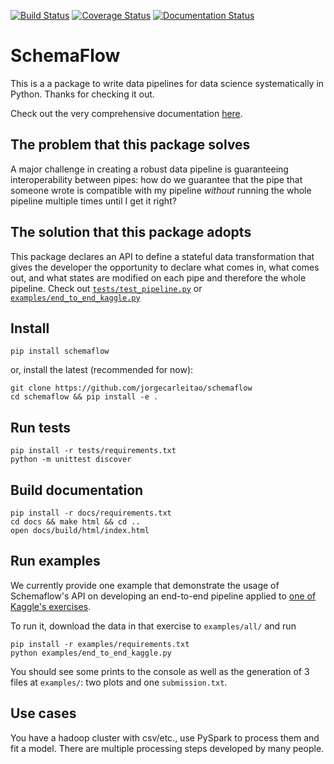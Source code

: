 [![Build Status](https://travis-ci.org/jorgecarleitao/schemaflow.svg?branch=master)](https://travis-ci.org/jorgecarleitao/schemaflow)
[![Coverage Status](https://coveralls.io/repos/github/jorgecarleitao/schemaflow/badge.svg)](https://coveralls.io/github/jorgecarleitao/schemaflow)
[![Documentation Status](https://readthedocs.org/projects/schemaflow/badge/?version=latest)](https://schemaflow.readthedocs.io/en/latest/?badge=latest)

# SchemaFlow

This is a a package to write data pipelines for data science systematically in Python.
Thanks for checking it out.

Check out the very comprehensive documentation [here](https://schemaflow.readthedocs.io/en/latest/).

## The problem that this package solves

A major challenge in creating a robust data pipeline is guaranteeing interoperability between
pipes: how do we guarantee that the pipe that someone wrote is compatible
with my pipeline *without* running the whole pipeline multiple times until I get it right?

## The solution that this package adopts
 
This package declares an API to define a stateful data transformation that gives 
the developer the opportunity to declare what comes in, what comes out, and what states are modified
on each pipe and therefore the whole pipeline. Check out 
[`tests/test_pipeline.py`](https://github.com/jorgecarleitao/schemaflow/blob/master/tests/test_pipeline.py) or 
[`examples/end_to_end_kaggle.py`](https://github.com/jorgecarleitao/schemaflow/blob/master/examples/end_to_end_kaggle.py)

## Install 

    pip install schemaflow

or, install the latest (recommended for now):

    git clone https://github.com/jorgecarleitao/schemaflow
    cd schemaflow && pip install -e .

## Run tests

    pip install -r tests/requirements.txt
    python -m unittest discover

## Build documentation

    pip install -r docs/requirements.txt
    cd docs && make html && cd ..
    open docs/build/html/index.html

## Run examples

We currently provide one example that demonstrate the usage of Schemaflow's API
on developing an end-to-end pipeline applied to 
[one of Kaggle's exercises](https://www.kaggle.com/c/house-prices-advanced-regression-techniques).

To run it, download the data in that exercise to `examples/all/` and run

    pip install -r examples/requirements.txt
    python examples/end_to_end_kaggle.py

You should see some prints to the console as well as the generation of 3 files at 
`examples/`: two plots and one `submission.txt`.

## Use cases

You have a hadoop cluster with csv/etc., use PySpark to process them
and fit a model. There are multiple processing steps developed by many people.
